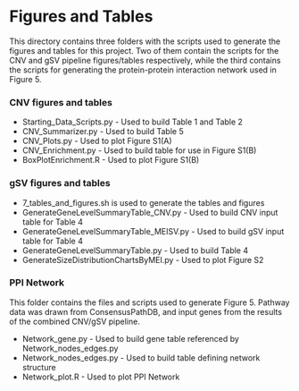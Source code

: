 # Figures and Tables

This directory contains three folders with the scripts used to generate the figures and tables for this project. Two of them contain the scripts for the CNV and gSV pipeline figures/tables respectively, while the third contains the scripts for generating the protein-protein interaction network used in Figure 5.

### CNV figures and tables

- Starting_Data_Scripts.py - Used to build Table 1 and Table 2
- CNV_Summarizer.py - Used to build Table 5
- CNV_Plots.py - Used to plot Figure S1(A)
- CNV_Enrichment.py - Used to build table for use in Figure S1(B)
- BoxPlotEnrichment.R - Used to plot Figure S1(B)

### gSV figures and tables
- 7_tables_and_figures.sh is used to generate the tables and figures
- GenerateGeneLevelSummaryTable_CNV.py - Used to build CNV input table for Table 4
- GenerateGeneLevelSummaryTable_MEISV.py - Used to build gSV input table for Table 4
- GenerateGeneLevelSummaryTable.py - Used to build Table 4
- GenerateSizeDistributionChartsByMEI.py - Used to plot Figure S2

### PPI Network

This folder contains the files and scripts used to generate Figure 5. Pathway data was drawn from ConsensusPathDB, and input genes from the results of the combined CNV/gSV pipeline.

- Network_gene.py - Used to build gene table referenced by Network_nodes_edges.py
- Network_nodes_edges.py - Used to build table defining network structure
- Network_plot.R - Used to plot PPI Network
